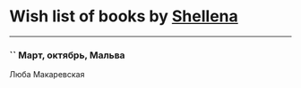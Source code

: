 # Wish list of books by [Shellena](https://my.mail.ru/mail/e-burkova/)
---

### `` Март, октябрь, Мальва
Люба Макаревская

